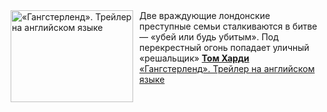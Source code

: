 <!--2025-03-10 11:00:11-->
<div class="yb">
  <div class="rss smaller1 kino_kino"><a href="https://www.kino-teatr.ru/video/47229/" title="«Гангстерленд». Трейлер на английском языке"><img src="https://www.kino-teatr.ru/video/9/2/47229/poster.jpg" width="196" height="147" align="left" hspace="5" style="margin: 0px 10px 0px 5px" alt="«Гангстерленд». Трейлер на английском языке"/></a>Две враждующие лондонские преступные семьи сталкиваются в битве — «убей или будь убитым». Под перекрестный огонь попадает уличный «решальщик» <a href=https://www.kino-teatr.ru/kino/acter/m/euro/68586/bio/ target=_blank><strong>Том Харди</strong></a> <br><a class="light" href="https://www.kino-teatr.ru/video/47229/">«Гангстерленд». Трейлер на английском языке</a></div>
</div>
